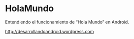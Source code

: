 HolaMundo
=========

Entendiendo el funcionamiento de “Hola Mundo” en Android.

http://desarrollandoandroid.wordpress.com


